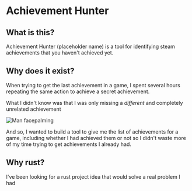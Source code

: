 # Achievement Hunter

## What is this?

Achievement Hunter (placeholder name) is a tool for identifying steam achievements
that you haven't achieved yet.

## Why does it exist?

When trying to get the last achievement in a game, I spent several hours repeating
the same action to achieve a secret achievement.

What I didn't know was that I was only missing a _different_ and completely
unrelated achievement

![Man facepalming](https://media0.giphy.com/media/v1.Y2lkPTc5MGI3NjExaHUzZGY0bGE4cmM2ancyOXJydW5jbDB0YzR3ZHA1ejR3aTA2bm9hNCZlcD12MV9pbnRlcm5hbF9naWZfYnlfaWQmY3Q9Zw/9PpY6IZmBmFz96Ru7C/giphy.gif)

And so, I wanted to build a tool to give me the list of achievements for a game,
including whether I had achieved them or not so I didn't waste more of my time
trying to get achievements I already had.

## Why rust?

I've been looking for a rust project idea that would solve a real problem I had
